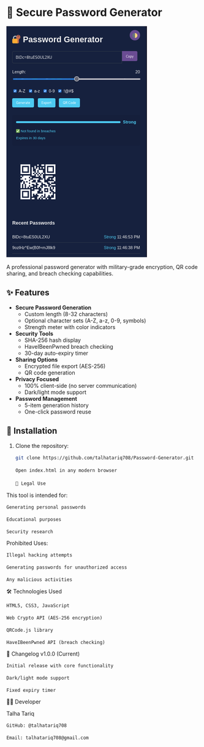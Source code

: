 # 🔐 Secure Password Generator

![Project Preview](assets/preview.png)

A professional password generator with military-grade encryption, QR code sharing, and breach checking capabilities.

## ✨ Features

- **Secure Password Generation**
  - Custom length (8-32 characters)
  - Optional character sets (A-Z, a-z, 0-9, symbols)
  - Strength meter with color indicators
- **Security Tools**
  - SHA-256 hash display
  - HaveIBeenPwned breach checking
  - 30-day auto-expiry timer
- **Sharing Options**
  - Encrypted file export (AES-256)
  - QR code generation
- **Privacy Focused**
  - 100% client-side (no server communication)
  - Dark/light mode support
- **Password Management**
  - 5-item generation history
  - One-click password reuse

## 🚀 Installation

1. Clone the repository:
   ```bash
   git clone https://github.com/talhatariq708/Password-Generator.git

   Open index.html in any modern browser

   📜 Legal Use

This tool is intended for:

    Generating personal passwords

    Educational purposes

    Security research

Prohibited Uses:

    Illegal hacking attempts

    Generating passwords for unauthorized access

    Any malicious activities

🛠️ Technologies Used

    HTML5, CSS3, JavaScript

    Web Crypto API (AES-256 encryption)

    QRCode.js library

    HaveIBeenPwned API (breach checking)

📝 Changelog
v1.0.0 (Current)

    Initial release with core functionality

    Dark/light mode support

    Fixed expiry timer

👨‍💻 Developer

Talha Tariq

    GitHub: @talhatariq708

    Email: talhatariq708@gmail.com